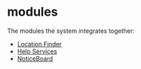 
# modules

The modules the system integrates together:

* [Location Finder](https://github.com/angrycoders/location-finder)
* [Help Services](https://github.com/angrycoders/help-services)
* [NoticeBoard](https://github.com/angrycoders/noticeboard)


